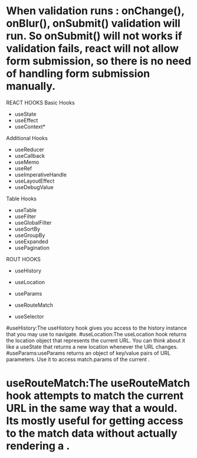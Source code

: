 # When validation runs : onChange(), onBlur(), onSubmit() validation will run. So onSubmit() will not works if validation fails, react will not allow form submission, so there is no need of handling form submission manually.

REACT HOOKS
Basic Hooks
* useState
* useEffect
* useContext*

Additional Hooks
* useReducer
* useCallback
* useMemo
* useRef
* useImperativeHandle
* useLayoutEffect
* useDebugValue

Table Hooks

* useTable
* useFilter
* useGlobalFilter
* useSortBy
* useGroupBy 
* useExpanded 
* usePagination 

ROUT HOOKS

* useHistory
* useLocation
* useParams
* useRouteMatch

* useSelector


#useHistory:The useHistory hook gives you access to the history instance that you may use to navigate.
#useLocation:The useLocation hook returns the location object that represents the current URL. You can think about it like a useState that returns a new location whenever the URL changes.
#useParams:useParams returns an object of key/value pairs of URL parameters. Use it to access match.params of the current <Route>.
# useRouteMatch:The useRouteMatch hook attempts to match the current URL in the same way that a <Route> would. Its mostly useful for getting access to the match data without actually rendering a <Route>.




